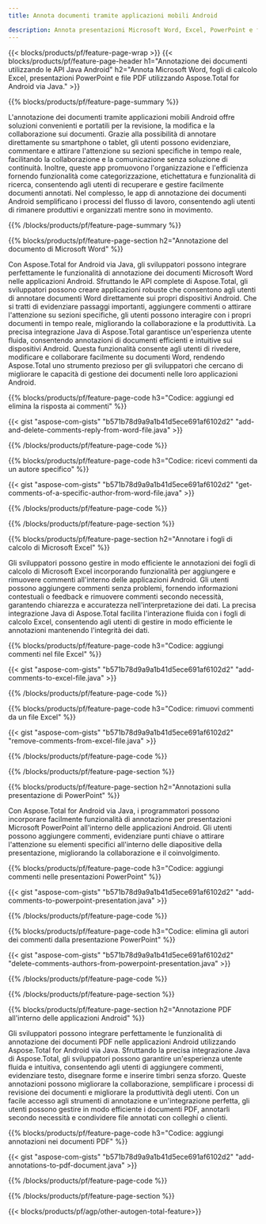 ```yaml
---
title: Annota documenti tramite applicazioni mobili Android

description: Annota presentazioni Microsoft Word, Excel, PowerPoint e file PDF tramite l'applicazione mobile Android. Cancella annotazioni con facilità.
---
```


{{< blocks/products/pf/feature-page-wrap >}}
{{< blocks/products/pf/feature-page-header h1="Annotazione dei documenti utilizzando le API Java Android" h2="Annota Microsoft Word, fogli di calcolo Excel, presentazioni PowerPoint e file PDF utilizzando Aspose.Total for Android via Java." >}}

{{% blocks/products/pf/feature-page-summary %}}

L'annotazione dei documenti tramite applicazioni mobili Android offre soluzioni convenienti e portatili per la revisione, la modifica e la collaborazione sui documenti. Grazie alla possibilità di annotare direttamente su smartphone o tablet, gli utenti possono evidenziare, commentare e attirare l'attenzione su sezioni specifiche in tempo reale, facilitando la collaborazione e la comunicazione senza soluzione di continuità. Inoltre, queste app promuovono l'organizzazione e l'efficienza fornendo funzionalità come categorizzazione, etichettatura e funzionalità di ricerca, consentendo agli utenti di recuperare e gestire facilmente documenti annotati. Nel complesso, le app di annotazione dei documenti Android semplificano i processi del flusso di lavoro, consentendo agli utenti di rimanere produttivi e organizzati mentre sono in movimento.

{{% /blocks/products/pf/feature-page-summary  %}}

{{% blocks/products/pf/feature-page-section  h2="Annotazione del documento di Microsoft Word" %}}

Con Aspose.Total for Android via Java, gli sviluppatori possono integrare perfettamente le funzionalità di annotazione dei documenti Microsoft Word nelle applicazioni Android. Sfruttando le API complete di Aspose.Total, gli sviluppatori possono creare applicazioni robuste che consentono agli utenti di annotare documenti Word direttamente sui propri dispositivi Android. Che si tratti di evidenziare passaggi importanti, aggiungere commenti o attirare l'attenzione su sezioni specifiche, gli utenti possono interagire con i propri documenti in tempo reale, migliorando la collaborazione e la produttività. La precisa integrazione Java di Aspose.Total garantisce un'esperienza utente fluida, consentendo annotazioni di documenti efficienti e intuitive sui dispositivi Android. Questa funzionalità consente agli utenti di rivedere, modificare e collaborare facilmente su documenti Word, rendendo Aspose.Total uno strumento prezioso per gli sviluppatori che cercano di migliorare le capacità di gestione dei documenti nelle loro applicazioni Android.

{{% blocks/products/pf/feature-page-code h3="Codice: aggiungi ed elimina la risposta ai commenti" %}}

{{< gist "aspose-com-gists" "b571b78d9a9a1b41d5ece691af6102d2" "add-and-delete-comments-reply-from-word-file.java" >}}

{{% /blocks/products/pf/feature-page-code  %}}

{{% blocks/products/pf/feature-page-code h3="Codice: ricevi commenti da un autore specifico" %}}

{{< gist "aspose-com-gists" "b571b78d9a9a1b41d5ece691af6102d2" "get-comments-of-a-specific-author-from-word-file.java" >}}

{{% /blocks/products/pf/feature-page-code  %}}

{{% /blocks/products/pf/feature-page-section %}}

{{% blocks/products/pf/feature-page-section  h2="Annotare i fogli di calcolo di Microsoft Excel" %}}

Gli sviluppatori possono gestire in modo efficiente le annotazioni dei fogli di calcolo di Microsoft Excel incorporando funzionalità per aggiungere e rimuovere commenti all'interno delle applicazioni Android. Gli utenti possono aggiungere commenti senza problemi, fornendo informazioni contestuali o feedback e rimuovere commenti secondo necessità, garantendo chiarezza e accuratezza nell'interpretazione dei dati. La precisa integrazione Java di Aspose.Total facilita l'interazione fluida con i fogli di calcolo Excel, consentendo agli utenti di gestire in modo efficiente le annotazioni mantenendo l'integrità dei dati.

{{% blocks/products/pf/feature-page-code h3="Codice: aggiungi commenti nel file Excel" %}}

{{< gist "aspose-com-gists" "b571b78d9a9a1b41d5ece691af6102d2" "add-comments-to-excel-file.java" >}}

{{% /blocks/products/pf/feature-page-code  %}}

{{% blocks/products/pf/feature-page-code h3="Codice: rimuovi commenti da un file Excel" %}}

{{< gist "aspose-com-gists" "b571b78d9a9a1b41d5ece691af6102d2" "remove-comments-from-excel-file.java" >}}

{{% /blocks/products/pf/feature-page-code  %}}

{{% /blocks/products/pf/feature-page-section %}}

{{% blocks/products/pf/feature-page-section  h2="Annotazioni sulla presentazione di PowerPoint" %}}

Con Aspose.Total for Android via Java, i programmatori possono incorporare facilmente funzionalità di annotazione per presentazioni Microsoft PowerPoint all'interno delle applicazioni Android. Gli utenti possono aggiungere commenti, evidenziare punti chiave o attirare l'attenzione su elementi specifici all'interno delle diapositive della presentazione, migliorando la collaborazione e il coinvolgimento.

{{% blocks/products/pf/feature-page-code h3="Codice: aggiungi commenti nelle presentazioni PowerPoint" %}}

{{< gist "aspose-com-gists" "b571b78d9a9a1b41d5ece691af6102d2" "add-comments-to-powerpoint-presentation.java" >}}

{{% /blocks/products/pf/feature-page-code  %}}

{{% blocks/products/pf/feature-page-code h3="Codice: elimina gli autori dei commenti dalla presentazione PowerPoint" %}}

{{< gist "aspose-com-gists" "b571b78d9a9a1b41d5ece691af6102d2" "delete-comments-authors-from-powerpoint-presentation.java" >}}

{{% /blocks/products/pf/feature-page-code  %}}

{{% /blocks/products/pf/feature-page-section %}}

{{% blocks/products/pf/feature-page-section  h2="Annotazione PDF all'interno delle applicazioni Android" %}}

Gli sviluppatori possono integrare perfettamente le funzionalità di annotazione dei documenti PDF nelle applicazioni Android utilizzando Aspose.Total for Android via Java. Sfruttando la precisa integrazione Java di Aspose.Total, gli sviluppatori possono garantire un'esperienza utente fluida e intuitiva, consentendo agli utenti di aggiungere commenti, evidenziare testo, disegnare forme e inserire timbri senza sforzo. Queste annotazioni possono migliorare la collaborazione, semplificare i processi di revisione dei documenti e migliorare la produttività degli utenti. Con un facile accesso agli strumenti di annotazione e un'integrazione perfetta, gli utenti possono gestire in modo efficiente i documenti PDF, annotarli secondo necessità e condividere file annotati con colleghi o clienti. 

{{% blocks/products/pf/feature-page-code h3="Codice: aggiungi annotazioni nei documenti PDF" %}}

{{< gist "aspose-com-gists" "b571b78d9a9a1b41d5ece691af6102d2" "add-annotations-to-pdf-document.java" >}}

{{% /blocks/products/pf/feature-page-code  %}}

{{% /blocks/products/pf/feature-page-section %}}

{{< blocks/products/pf/agp/other-autogen-total-feature>}}